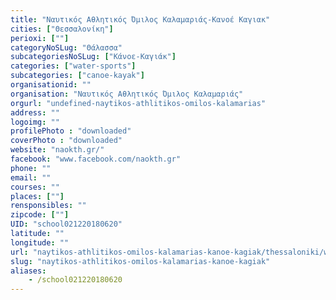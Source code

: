 ```yaml
---
title: "Ναυτικός Αθλητικός Όμιλος Καλαμαριάς-Κανοέ Καγιακ"
cities: ["Θεσσαλονίκη"]
perioxi: [""]
categoryNoSLug: "Θάλασσα"
subcategoriesNoSLug: ["Κάνοε-Καγιάκ"]
categories: ["water-sports"]
subcategories: ["canoe-kayak"]
organisationid: ""
organisation: "Ναυτικός Αθλητικός Όμιλος Καλαμαριάς"
orgurl: "undefined-naytikos-athlitikos-omilos-kalamarias"
address: ""
logoimg: ""
profilePhoto : "downloaded"
coverPhoto : "downloaded"
website: "naokth.gr/"
facebook: "www.facebook.com/naokth.gr"
phone: ""
email: ""
courses: ""
places: [""]
rensponsibles: ""
zipcode: [""]
UID: "school021220180620"
latitude: ""
longitude: ""
url: "naytikos-athlitikos-omilos-kalamarias-kanoe-kagiak/thessaloniki/water-sports/canoe-kayak"
slug: "naytikos-athlitikos-omilos-kalamarias-kanoe-kagiak"
aliases:
    - /school021220180620
---
```





